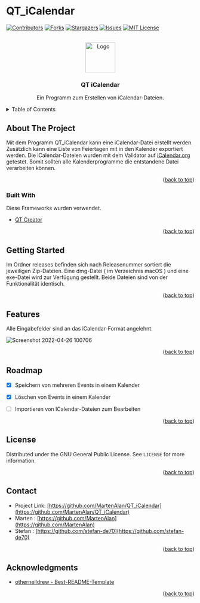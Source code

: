 # QT_iCalendar

<div id="top"></div>


[![Contributors][contributors-shield]][contributors-url]
[![Forks][forks-shield]][forks-url]
[![Stargazers][stars-shield]][stars-url]
[![Issues][issues-shield]][issues-url]
[![MIT License][license-shield]][license-url]

<br />
<div align="center">
  <a href="https://github.com/MartenAlan/QT_iCalendar">
    <img src="https://user-images.githubusercontent.com/69800773/151324755-9a54488c-0b88-4b96-9792-c045654975dc.svg" alt="Logo" width="80" height="80">
  </a>

  <h3 align="center">QT iCalendar</h3>

  <p align="center">
    Ein Programm zum Erstellen von iCalendar-Dateien.
    <br />
  </p>
</div>


<!-- TABLE OF CONTENTS -->
<details>
  <summary>Table of Contents</summary>
  <ol>
    <li>
      <a href="#about-the-project">About The Project</a>
      <ul>
        <li><a href="#built-with">Built With</a></li>
      </ul>
    </li>
    <li>
      <a href="#getting-started">Getting Started</a>
    </li>
    <li><a href="#features">Features</a></li>
    <li><a href="#roadmap">Roadmap</a></li>
    <li><a href="#license">License</a></li>
    <li><a href="#acknowledgments">Acknowledgments</a></li>
  </ol>
</details>



<!-- ABOUT THE PROJECT -->
## About The Project

Mit dem Programm QT_iCalendar kann eine iCalendar-Datei erstellt werden. Zusätzlich kann eine Liste von Feiertagen mit in den Kalender exportiert werden. Die iCalendar-Dateien wurden mit dem Validator auf [iCalendar.org](https://icalendar.org/validator.html) getestet. Somit sollten alle Kalenderprogramme die entstandene Datei verarbeiten können.

<p align="right">(<a href="#top">back to top</a>)</p>



### Built With

Diese Frameworks wurden verwendet.

* [QT Creator](https://www.qt.io/product/development-tools)

<p align="right">(<a href="#top">back to top</a>)</p>



<!-- GETTING STARTED -->
## Getting Started

Im Ordner releases befinden sich nach Releasenummer sortiert die jeweiligen Zip-Dateien. Eine dmg-Datei ( im Verzeichnis macOS ) und eine exe-Datei wird zur Verfügung gestellt. Beide Dateien sind von der Funktionalität identisch.
<p align="right">(<a href="#top">back to top</a>)</p>



<!-- USAGE EXAMPLES -->
## Features

Alle Eingabefelder sind an das iCalendar-Format angelehnt.

![Screenshot 2022-04-26 100706](https://user-images.githubusercontent.com/69800773/165252930-89bea647-d7c3-418d-a56b-d6941115518e.png)

<p align="right">(<a href="#top">back to top</a>)</p>


<!-- ROADMAP -->
## Roadmap


- [x] Speichern von mehreren Events in einem Kalender
- [x] Löschen von Events in einem Kalender
- [ ] Importieren von ICalendar-Dateien zum Bearbeiten


<p align="right">(<a href="#top">back to top</a>)</p>





<!-- LICENSE -->
## License

Distributed under the GNU General Public License. See `LICENSE` for more information.

<p align="right">(<a href="#top">back to top</a>)</p>



<!-- CONTACT -->
## Contact

* Project Link: [https://github.com/MartenAlan/QT_iCalendar](https://github.com/MartenAlan/QT_iCalendar)
* Marten : [https://github.com/MartenAlan](https://github.com/MartenAlan)
* Stefan : [https://github.com/stefan-de70](https://github.com/stefan-de70)

<p align="right">(<a href="#top">back to top</a>)</p>



<!-- ACKNOWLEDGMENTS -->
## Acknowledgments

* [otherneildrew - Best-README-Template](https://github.com/othneildrew/Best-README-Template)

<p align="right">(<a href="#top">back to top</a>)</p>

 

<!-- MARKDOWN LINKS & IMAGES -->
<!-- https://www.markdownguide.org/basic-syntax/#reference-style-links -->
[contributors-shield]: https://img.shields.io/github/contributors/MartenAlan/QT_iCalendar.svg?style=for-the-badge
[contributors-url]: https://github.com/MartenAlan/QT_iCalendar/graphs/contributors
[forks-shield]: https://img.shields.io/github/forks/MartenAlan/QT_iCalendar.svg?style=for-the-badge
[forks-url]: https://github.com/MartenAlan/QT_iCalendar/network/members
[stars-shield]: https://img.shields.io/github/stars/MartenAlan/QT_iCalendar.svg?style=for-the-badge
[stars-url]: https://github.com/MartenAlan/QT_iCalendar/stargazers
[issues-shield]: https://img.shields.io/github/issues/MartenAlan/QT_iCalendar?style=for-the-badge
[issues-url]: https://github.com/MartenAlan/QT_iCalendar/issues
[license-shield]: https://img.shields.io/github/license/MartenAlan/QT_iCalendar.svg?style=for-the-badge
[license-url]: https://github.com/MartenAlan/QT_iCalendar/blob/main/LICENSE

